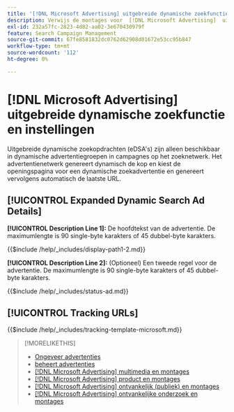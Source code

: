 ```yaml
---
title: '[!DNL Microsoft Advertising] uitgebreide dynamische zoekfunctie en instellingen'
description: Verwijs de montages voor  [!DNL Microsoft Advertising]  uitgebreide dynamische onderzoeksadvertenties.
exl-id: 232a57fc-2823-4d82-aa02-3e670430979f
feature: Search Campaign Management
source-git-commit: 67fe8581832dc0762d62908d01672e53cc95b847
workflow-type: tm+mt
source-wordcount: '112'
ht-degree: 0%

---
```


# [!DNL Microsoft Advertising] uitgebreide dynamische zoekfunctie en instellingen

Uitgebreide dynamische zoekopdrachten (eDSA&#39;s) zijn alleen beschikbaar in dynamische advertentiegroepen in campagnes op het zoeknetwerk. Het advertentienetwerk genereert dynamisch de kop en kiest de openingspagina voor een dynamische zoekadvertentie en genereert vervolgens automatisch de laatste URL.

## [!UICONTROL Expanded Dynamic Search Ad Details]

**[!UICONTROL Description Line 1]:** De hoofdtekst van de advertentie. De maximumlengte is 90 single-byte karakters of 45 dubbel-byte karakters.

<!-- **[!UICONTROL Display Path 1]**, **[!UICONTROL Display Path 2]:** -->

{{$include /help/_includes/display-path1-2.md}}

**[!UICONTROL Description Line 2]:** (Optioneel) Een tweede regel voor de advertentie. De maximumlengte is 90 single-byte karakters of 45 dubbel-byte karakters.

<!-- **[!UICONTROL Status]:** -->

{{$include /help/_includes/status-ad.md}}

## [!UICONTROL Tracking URLs]

<!-- **[!UICONTROL Tracking Template URl]:** -->

{{$include /help/_includes/tracking-template-microsoft.md}}

>[!MORELIKETHIS]
>
>* [ Ongeveer advertenties ](ad-about.md)
>* [ beheert advertenties ](ad-manage.md)
>* [[!DNL Microsoft Advertising]  multimedia en montages ](ad-settings-microsoft-multimedia.md)
>* [[!DNL Microsoft Advertising]  product en montages ](ad-settings-microsoft-product.md)
>* [[!DNL Microsoft Advertising]  ontvankelijk (publiek) en montages ](ad-settings-microsoft-responsive.md)
>* [[!DNL Microsoft Advertising]  ontvankelijke onderzoek en montages ](ad-settings-microsoft-rsa.md)
